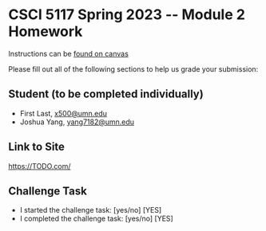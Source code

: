 # CSCI 5117 Spring 2023 -- Module 2 Homework


Instructions can be [found on canvas](https://canvas.umn.edu/courses/355584/pages/homework-2)

Please fill out all of the following sections to help us grade your submission:

## Student (to be completed individually)

* First Last, x500@umn.edu
* Joshua Yang, yang7182@umn.edu

## Link to Site

<https://TODO.com/>

## Challenge Task

* I started the challenge task: [yes/no] [YES]
* I completed the challenge task: [yes/no] [YES]


